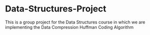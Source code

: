 # Data-Structures-Project
This is a group project for the Data Structures course in which we are implementing the Data Compression Huffman Coding Algorithm 
